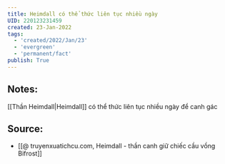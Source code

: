 ```yaml
---
title: Heimdall có thể thức liên tục nhiều ngày
UID: 220123231459
created: 23-Jan-2022
tags:
  - 'created/2022/Jan/23'
  - 'evergreen'
  - 'permanent/fact'
publish: True
---
```

## Notes:
[[Thần Heimdall|Heimdall]] có thể thức liên tục nhiều ngày để canh gác

## Source:
- [[@ truyenxuatichcu.com, Heimdall - thần canh giữ chiếc cầu vồng Bifrost]]


